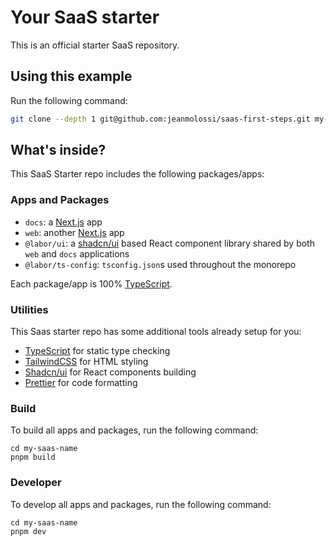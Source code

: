 # Your SaaS starter

This is an official starter SaaS repository.

## Using this example

Run the following command:

```sh
git clone --depth 1 git@github.com:jeanmolossi/saas-first-steps.git my-saas-name
```

## What's inside?

This SaaS Starter repo includes the following packages/apps:

### Apps and Packages

-   `docs`: a [Next.js](https://nextjs.org/) app
-   `web`: another [Next.js](https://nextjs.org/) app
-   `@labor/ui`: a [shadcn/ui](https://ui.shadcn.com/docs) based React component library shared by both `web` and `docs` applications
-   `@labor/ts-config`: `tsconfig.json`s used throughout the monorepo

Each package/app is 100% [TypeScript](https://www.typescriptlang.org/).

### Utilities

This Saas starter repo has some additional tools already setup for you:

-   [TypeScript](https://www.typescriptlang.org/) for static type checking
-   [TailwindCSS](https://tailwindcss.com/) for HTML styling
-   [Shadcn/ui](https://ui.shadcn.com/docs) for React components building
-   [Prettier](https://prettier.io) for code formatting

### Build

To build all apps and packages, run the following command:

```
cd my-saas-name
pnpm build
```

### Developer

To develop all apps and packages, run the following command:

```
cd my-saas-name
pnpm dev
```
